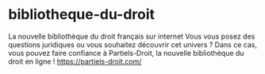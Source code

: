 # bibliotheque-du-droit
La nouvelle bibliothèque du droit français sur internet
Vous vous posez des questions juridiques ou vous souhaitez découvrir cet univers ? Dans ce cas, vous pouvez faire confiance à Partiels-Droit, la nouvelle bibliothèque du droit en ligne !
https://partiels-droit.com/
